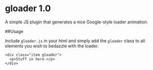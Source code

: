 # gloader 1.0
A simple JS plugin that generates a nice Google-style loader animation.

##Usage

Include `gloader.js` in your html and simply add the `gloader` class to all elements you wish to bedazzle with the loader.
```
<div class="item gloader">
  <p>Stuff in here.</p>
</div>
```

